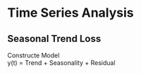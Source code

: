 # Time Series Analysis
## Seasonal Trend Loss
Constructe Model \
y(t) = Trend + Seasonality + Residual
